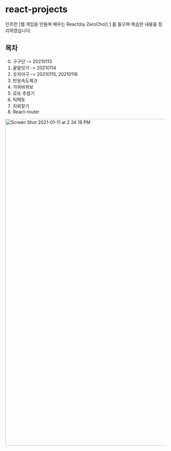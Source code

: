 # react-projects


인프런 [웹 게임을 만들며 배우는 React(by ZeroCho)] [1] 를 들으며 복습한 내용을 정리하였습니다.

## 목차

0. 구구단 -> 20210113
1. 끝말잇기 -> 20210114
2. 숫자야구 -> 20210115, 20210116
3. 반응속도체크
4. 가위바위보
5. 로또 추첨기
6. 틱택토
7. 지뢰찾기
8. React-router 


<img width="1026" alt="Screen Shot 2021-01-11 at 2 34 18 PM" src="https://user-images.githubusercontent.com/72402747/104152483-0b978500-5423-11eb-9a65-51c4ce88e571.png">


[1]: https://www.inflearn.com/course/web-game-React#description


